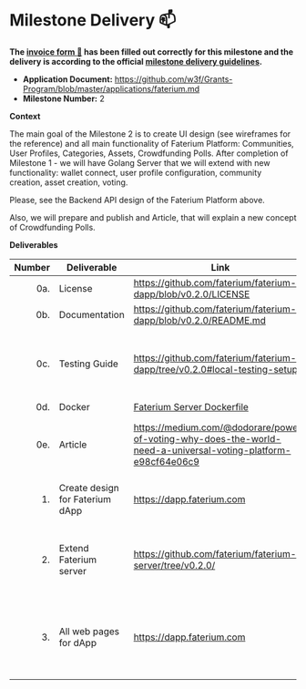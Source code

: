 # Milestone Delivery :mailbox:

**The [invoice form :pencil:](https://docs.google.com/forms/d/e/1FAIpQLSfmNYaoCgrxyhzgoKQ0ynQvnNRoTmgApz9NrMp-hd8mhIiO0A/viewform) has been filled out correctly for this milestone and the delivery is according to the official [milestone delivery guidelines](https://github.com/w3f/Grants-Program/blob/master/docs/milestone-deliverables-guidelines.md).**

* **Application Document:** https://github.com/w3f/Grants-Program/blob/master/applications/faterium.md
* **Milestone Number:** 2

**Context**

The main goal of the Milestone 2 is to create UI design (see wireframes for the reference) and all main functionality of Faterium Platform: Communities, User Profiles, Categories, Assets, Crowdfunding Polls. After completion of Milestone 1 - we will have Golang Server that we will extend with new functionality: wallet connect, user profile configuration, community creation, asset creation, voting.

Please, see the Backend API design of the Faterium Platform above.

Also, we will prepare and publish and Article, that will explain a new concept of Crowdfunding Polls.

**Deliverables**

| Number | Deliverable | Link | Notes |
| -----: | ----------- | ------------- | ------------- |
| 0a. | License | https://github.com/faterium/faterium-dapp/blob/v0.2.0/LICENSE | Apache License 2.0 |
| 0b. | Documentation | https://github.com/faterium/faterium-dapp/blob/v0.2.0/README.md | [faterium-dapp/README](https://github.com/faterium/faterium-dapp/blob/v0.2.0/README.md) |
| 0c. | Testing Guide | https://github.com/faterium/faterium-dapp/tree/v0.2.0#local-testing-setup | Documentation on how to run PlayWright E2E tests for Faterium dApp (we implemented E2E tests for UI as it's makes sense more than Unit). |
| 0d. | Docker | [Faterium Server Dockerfile](https://github.com/faterium/faterium-server/blob/v0.2.0/Dockerfile) | Dockerfiles for server. |
| 0e. | Article | https://medium.com/@dodorare/power-of-voting-why-does-the-world-need-a-universal-voting-platform-e98cf64e06c9 | We wrote an article that explains Faterium goals, Crowdfunding Polls, and future plans. [Published on Medium](https://medium.com/@dodorare/power-of-voting-why-does-the-world-need-a-universal-voting-platform-e98cf64e06c9). |
| 1. | Create design for Faterium dApp | https://dapp.faterium.com | We designed minimalistic Faterium UI that already available on https://dapp.faterium.com. |
| 2. | Extend Faterium server | https://github.com/faterium/faterium-server/tree/v0.2.0/ | We updated server collections for new features like: Communities, User Profiles, Categories, Assets. |
| 3. | All web pages for dApp | https://dapp.faterium.com | [Communities](https://dapp.faterium.com/communities), [Open Community](https://dapp.faterium.com/communities/polkadot), [User Profiles](https://dapp.faterium.com/profiles/jonsnowfan), [Categories](https://dapp.faterium.com/categories), [Assets creation](https://dapp.faterium.com/create/asset), [Crowdfunding Polls](https://dapp.faterium.com/create/poll), [User Profile configuration](https://dapp.faterium.com/create/profile), [Community creation](https://dapp.faterium.com/create/community) |
